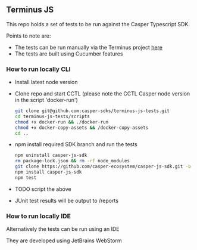 ## Terminus JS

This repo holds a set of tests to be run against the Casper Typescript SDK.

Points to note are:

- The tests can be run manually via the Terminus project [here](https://github.com/casper-sdks/terminus) 
- The tests are built using Cucumber features


### How to run locally CLI
- Install latest node version

- Clone repo and start CCTL (please note the CCTL Casper node version in the script 'docker-run')

  ```bash
  git clone git@github.com:casper-sdks/terminus-js-tests.git
  cd terminus-js-tests/scripts
  chmod +x docker-run && ./docker-run
  chmod +x docker-copy-assets && /docker-copy-assets 
  cd ..
  ```

- npm install required SDK branch and run the tests

  ```bash
  npm uninstall casper-js-sdk
  rm package-lock.json && rm -rf node_modules
  git clone https://github.com/casper-ecosystem/casper-js-sdk.git -b [required-branch]
  npm install casper-js-sdk
  npm test
  ```

- TODO script the above

- JUnit test results will be output to /reports

### How to run locally IDE

Alternatively the tests can be run using an IDE

They are developed using JetBrains WebStorm





